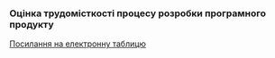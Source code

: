 ###	Оцінка трудомісткості процесу розробки програмного продукту
[Посилання на електронну таблицю](https://docs.google.com/spreadsheets/d/17VAGZYSH8UOP9GqZ7gWn6wgaB5jRWLDVESQ6xcV1DS8/edit?usp=sharing)
